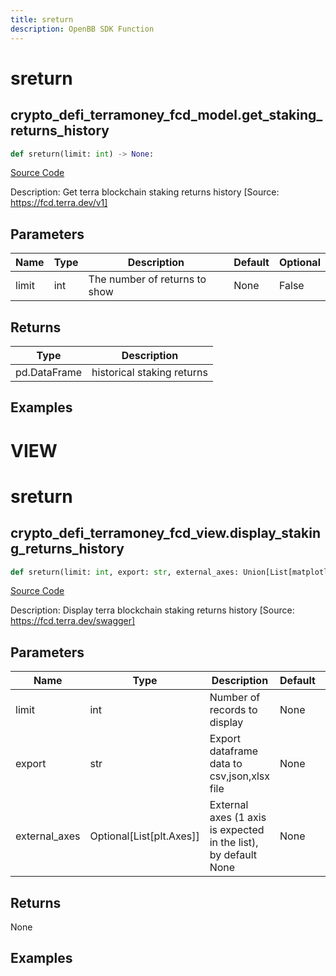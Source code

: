 ```yaml
---
title: sreturn
description: OpenBB SDK Function
---
```

# sreturn

## crypto_defi_terramoney_fcd_model.get_staking_returns_history

```python
def sreturn(limit: int) -> None:
```
[Source Code](https://github.com/OpenBB-finance/OpenBBTerminal/tree/main/openbb_terminal/cryptocurrency/defi/terramoney_fcd_model.py#L309)

Description: Get terra blockchain staking returns history [Source: https://fcd.terra.dev/v1]

## Parameters

| Name | Type | Description | Default | Optional |
| ---- | ---- | ----------- | ------- | -------- |
| limit | int | The number of returns to show | None | False |

## Returns

| Type | Description |
| ---- | ----------- |
| pd.DataFrame | historical staking returns |

## Examples




# VIEW

# sreturn

## crypto_defi_terramoney_fcd_view.display_staking_returns_history

```python
def sreturn(limit: int, export: str, external_axes: Union[List[matplotlib.axes._axes.Axes], NoneType]) -> None:
```
[Source Code](https://github.com/OpenBB-finance/OpenBBTerminal/tree/main/openbb_terminal/cryptocurrency/defi/terramoney_fcd_view.py#L253)

Description: Display terra blockchain staking returns history [Source: https://fcd.terra.dev/swagger]

## Parameters

| Name | Type | Description | Default | Optional |
| ---- | ---- | ----------- | ------- | -------- |
| limit | int | Number of records to display | None | False |
| export | str | Export dataframe data to csv,json,xlsx file | None | False |
| external_axes | Optional[List[plt.Axes]] | External axes (1 axis is expected in the list), by default None | None | True |

## Returns

None

## Examples

